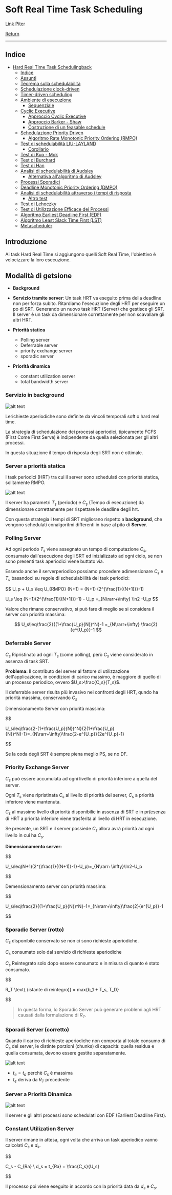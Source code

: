 # Soft Real Time Task Scheduling

[Link Piter](https://liveunibo-my.sharepoint.com/:o:/r/personal/pietro_focaccia_studio_unibo_it/_layouts/15/Doc.aspx?sourcedoc=%7BD195ED30-F39F-489F-8CD5-2DEA70483705%7D&file=SOM&action=edit&mobileredirect=true&wdorigin=Sharepoint&RootFolder=%2Fpersonal%2Fpietro_focaccia_studio_unibo_it%2FDocuments%2FSOM&d=wd195ed30f39f489f8cd52dea70483705&e=5%3Afa3c89b441c04712b7ed303d1b15acda&sharingv2=true&fromShare=true&at=9&CID=590ccd21-1d7c-4a1a-b106-5cff1daeaf26)

[Return](./SistemiRealTime.md)

---

## Indice

- [Hard Real Time Task Schedulingback](#hard-real-time-task-schedulingback)
  - [Indice](#indice)
  - [Assunti](#assunti)
  - [Teorema sulla schedulabilità](#teorema-sulla-schedulabilità)
  - [Schedulazione clock-driven](#schedulazione-clock-driven)
  - [Timer-driven scheduling](#timer-driven-scheduling)
  - [Ambiente di esecuzione](#ambiente-di-esecuzione)
    - [Sequenziale](#sequenziale)
  - [Cyclic Executive](#cyclic-executive)
    - [Approccio Cyclic Executive](#approccio-cyclic-executive)
    - [Approccio Barker - Shaw](#approccio-barker---shaw)
    - [Costruzione di un feasable schedule](#costruzione-di-un-feasable-schedule)
  - [Schedulazione Priority Driven](#schedulazione-priority-driven)
    - [Algoritmo Rate Monotonic Priority Ordering (RMPO)](#algoritmo-rate-monotonic-priority-ordering-rmpo)
  - [Test di schedulabilità LIU-LAYLAND](#test-di-schedulabilità-liu-layland)
    - [Corollario](#corollario)
  - [Test di Kuo - Mok](#test-di-kuo---mok)
  - [Test di Burchard](#test-di-burchard)
  - [Test di Han](#test-di-han)
  - [Analisi di schedulabilità di Audsley](#analisi-di-schedulabilità-di-audsley)
    - [Alternativa all'algoritmo di Audsley](#alternativa-allalgoritmo-di-audsley)
  - [Processi Sporadici](#processi-sporadici)
  - [Deadline Monotonic Priority Ordering (DMPO)](#deadline-monotonic-priority-ordering-dmpo)
  - [Analisi di schedulabilità attraverso i tempi di risposta](#analisi-di-schedulabilità-attraverso-i-tempi-di-risposta)
    - [Altro test](#altro-test)
  - [Test di Lehoczky](#test-di-lehoczky)
  - [Test di Utilizzazione Efficace dei Processi](#test-di-utilizzazione-efficace-dei-processi)
  - [Algoritmo Earliest Deadline First (EDF)](#algoritmo-earliest-deadline-first-edf)
  - [Algoritmo Least Slack Time First (LST)](#algoritmo-least-slack-time-first-lst)
  - [Metascheduler](#metascheduler)

## Introduzione

Ai task Hard Real Time si aggiungono quelli Soft Real Time, l'obiettivo è velocizzare la loro esecuzione.

## Modalità di getsione

- **Background**
- **Servizio tramite server**:
  Un task HRT va eseguito prima della deadline non per forza subito. Ritardiamo l'esecuzione degli HRT per eseguire un po di SRT.
  Generando un nuovo task HRT (Server) che gestisce gli SRT.
  Il server è un task da dimensionare correttamente per non scavallare gli altri HRT.

- **Priorità statica**
  - Polling server
  - Deferrable server
  - priority exchange server
  - sporadic server
- **Priorità dinamica**
  - constant utilization server
  - total bandwidth server
  
### Servizio in background

![alt text](image-16.png)

Lerichieste aperiodiche sono definite da vincoli temporali soft o hard real time.

La strategia di schedulazione dei processi aperiodici, tipicamente FCFS (First Come First Serve) è indipendente da quella selezionata per gli altri processi.

In questa situazione il tempo di risposta degli SRT non è ottimale.

### Server a priorità statica

I task periodici (HRT) tra cui il server sono schedulati con priorità statica, solitamente RMPO.

![alt text](image-17.png)

Il server ha parametri $T_s$ (periodo) e $C_s$ (Tempo di esecuzione) da dimensionare correttamente per rispettare le deadline degli hrt.

Con questa strategia i tempi di SRT migliorano rispetto a **background**, che vengono schedulati conalgoritmi differenti in base al pito di **Server**.

### Polling Server

Ad ogni periodo $T_s$ viene assegnato un tempo di computazione $C_s$, consumato dall'esecuzione degli SRT ed inizializzato ad ogni ciclo, se non sono presenti task aperiodici viene buttato via.

Essendo anche il serverperiodico possiamo procedere adimensionare $C_s$ e $T_s$ basandoci su regole di schedulabiilità dei task periodici:

$$
U_p + U_s \leq U_{RMPO} (N+1) = (N+1) (2^{\frac{1}{(N+1)}}-1)

U_s \leq (N+1)(2^{\frac{1}{(N+1)}}-1) - U_p =_{N\rarr+\infty} \ln2 -U_p
$$

Valore che rimane conservativo, si può fare di meglio se si considera il server con priorità massima:

$$
U_s\leq\frac{2}{(1+\frac{U_p}{N})^N}-1 =_{N\rarr+\infty} \frac{2}{e^{U_p}}-1
$$

### Deferrable Server

$C_s$ Ripristinato ad ogni $T_s$ (come polling), però $C_s$ viene considerato in assenza di task SRT.

**Problema:** Il contributo del server al fattore di utilizzazione dell'applicazione, in condizioni di carico massimo, è maggiore di quello di un processo periodico, ovvero $U_s>\frac{C_s}{T_s}$.

Il deferrable server risulta più invasivo nei confronti degli HRT, qundo ha priorità massima, conservando $C_s$

Dimensionamento Server con priorità massima:

$$

U_s\leq\frac{2-(1+\frac{U_p}{N})^N}{2(1+\frac{U_p}{N})^N)-1}=_{N\rarr+\infty}\frac{2-e^{U_p}}{2e^{U_p}-1}

$$

Se la coda degli SRT è sempre piena meglio PS, se no DF.

### Priority Exchange Server

$C_s$ può essere accumulata ad ogni livello di priorità inferiore a quella del server.

Ogni $T_s$ viene ripristinata $C_s$ al livello di priorità del server, $C_s$ a priorità inferiore viene mantenuta.

$C_s$ al massimo livello di priorità disponibilie in assenza di SRT e in pr(esenza di HRT a priorità inferiore viene trasferita al livello di HRT in esecuzione.

Se presente, un SRT e il server possiede $C_s$ allora avrà priorità ad ogni livello in cui ha $C_s$.

**Dimensionamento server:**

$$

U_s\leq(N+1)(2^{\frac{1}{(N+1)}-1}-U_p)=_{N\rarr+\infty}\ln2-U_p

$$

Demensionamento server con priorità massima:

$$

U_s\leq\frac{2}{(1+\frac{U_p}{N})^N}-1=_{N\rarr+\infty}\frac{2}{e^{U_p}}-1

$$

### Sporadic Server (rotto)

$C_s$ disponibile conservato se non ci sono richieste aperiodiche.

$C_s$ consumato solo dal servizio di richieste aperiodiche

$C_s$ Reintegrato solo dopo essere consumato e in misura di quanto è stato consumato.

$$

R_T \text{ (istante di reintegro)} = max\{b_1 + T_s, T_D\}  

$$

> In questa forma, lo Sporadic Server può generare problemi agli HRT causati dalla formulazione di $R_T$.

### Sporadi Server (corretto)

Quando il carico di richieste aperiodiche non comporta al totale consumo di $C_s$ del server, le distinte porzioni (chunks) di capacità: quella residua e quella consumata, devono essere gestite separatamente.

![alt text](image-18.png)

- $t_e = t_a$ perchè $C_s$ è massima
- $t_e$ deriva da $R_T$ precedente

### Server a Priorità Dinamica

![alt text](image-19.png)

Il server e gli altri processi sono schedulati con EDF (Earliest Deadline First).

### Constant Utilization Server

Il server rimane in attesa, ogni volta che arriva un task aperiodico vanno calcolati $C_s$ e $d_s$.

$$

C_s - C_{Ra}
\\
d_s = t_{Ra} + \frac{C_s}{U_s}

$$

Il processo poi viene eseguito in accordo con la priorità data da $d_s$ e $C_s$.

